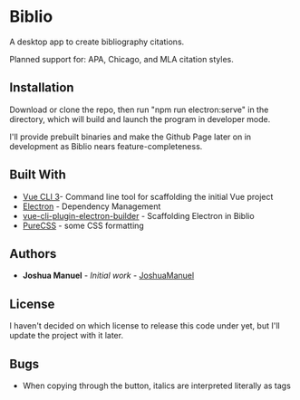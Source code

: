 # Biblio

A desktop app to create bibliography citations.

Planned support for: APA, Chicago, and MLA citation styles.

## Installation

Download or clone the repo, then run "npm run electron:serve" in the directory, which will build and launch the program in developer mode.

I'll provide prebuilt binaries and make the Github Page later on in development as Biblio nears feature-completeness.

## Built With

* [Vue CLI 3](https://cli.vuejs.org/)- Command line tool for scaffolding the initial Vue project
* [Electron](https://electronjs.org/) - Dependency Management
* [vue-cli-plugin-electron-builder](https://github.com/nklayman/vue-cli-plugin-electron-builder) - Scaffolding Electron in Biblio
* [PureCSS](https://purecss.io/) - some CSS formatting

## Authors

* **Joshua Manuel** - *Initial work* - [JoshuaManuel](https://github.com/JoshuaManuel)

## License

I haven't decided on which license to release this code under yet, but I'll update the project with it later.

## Bugs
+ When copying through the button, italics are interpreted literally as <i></i> tags

  
